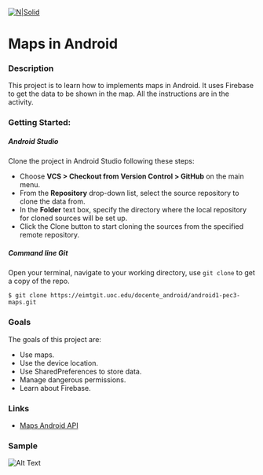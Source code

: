 [![N|Solid](http://www.uoc.edu/portal/_resources/common/imatges/marca_UOC/UOC_Masterbrand_3linies.jpg)](http://www.uoc.edu/portal/ca/index.html)

# Maps in Android

### Description
This project is to learn how to implements maps in Android. It uses Firebase to get the data to be shown in the map. All the instructions are in the activity. 

### Getting Started:
##### Android Studio
Clone the project in Android Studio following these steps:
* Choose **VCS > Checkout from Version Control > GitHub** on the main menu.
* From the **Repository** drop-down list, select the source repository to clone the data from.
* In the **Folder** text box, specify the directory where the local repository for cloned sources will be set up.
* Click the Clone button to start cloning the sources from the specified remote repository.

##### Command line Git
Open your terminal, navigate to your working directory, use `git clone` to get a copy of the repo.

```
$ git clone https://eimtgit.uoc.edu/docente_android/android1-pec3-maps.git
```

### Goals
The goals of this project are:
* Use maps.
* Use the device location.
* Use SharedPreferences to store data.
* Manage dangerous permissions.
* Learn about Firebase.

### Links
* [Maps Android API]

### Sample
![Alt Text](https://eimtgit.uoc.edu/docente_android/android1-pec3-maps/raw/master/resources/example_map_app.gif)


[Maps Android API]: <https://developers.google.com/maps/documentation/android-api>